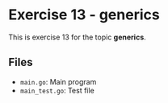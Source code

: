 # Exercise 13 - generics

This is exercise 13 for the topic **generics**.

## Files
- `main.go`: Main program
- `main_test.go`: Test file
